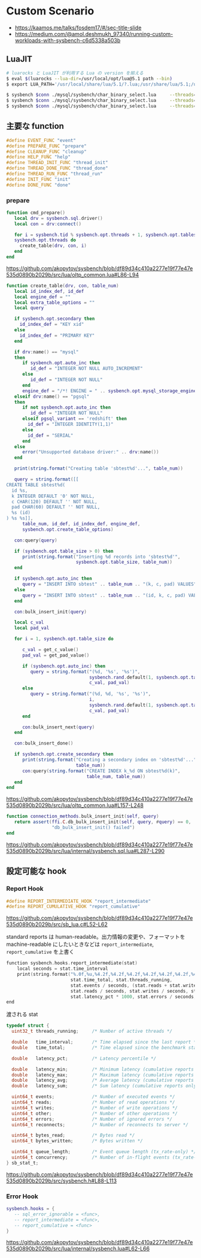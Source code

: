 # Custom Scenario
* https://kaamos.me/talks/fosdem17/#/sec-title-slide
* https://medium.com/@amol.deshmukh_97340/running-custom-workloads-with-sysbench-c6d5338a503b

## LuaJIT
```bash
# luarocks と LuaJIT が利用する Lua の version を揃える
$ eval $(luarocks --lua-dir=/usr/local/opt/lua@5.1 path --bin)
$ export LUA_PATH='/usr/local/share/lua/5.1/?.lua;/usr/share/lua/5.1;/usr/local/share/sysbench/?.lua;/Users/terasawa-hajime/.luarocks/share/lua/5.1/?.lua'

$ sysbench $conn ./mysql/sysbench/char_binary_select.lua     --threads=16 --events=10 --time=120 --table-size=1000000 prepare
$ sysbench $conn ./mysql/sysbench/char_binary_select.lua     --threads=16 --events=10 --time=120 --table-size=1000000 run
$ sysbench $conn ./mysql/sysbench/char_binary_select.lua     --threads=16 --events=10 --time=120 --table-size=1000000 cleanup
```


## 主要な function
```c
#define EVENT_FUNC "event"
#define PREPARE_FUNC "prepare"
#define CLEANUP_FUNC "cleanup"
#define HELP_FUNC "help"
#define THREAD_INIT_FUNC "thread_init"
#define THREAD_DONE_FUNC "thread_done"
#define THREAD_RUN_FUNC "thread_run"
#define INIT_FUNC "init"
#define DONE_FUNC "done"
```
### prepare
```lua
function cmd_prepare()
   local drv = sysbench.sql.driver()
   local con = drv:connect()

   for i = sysbench.tid % sysbench.opt.threads + 1, sysbench.opt.tables,
   sysbench.opt.threads do
     create_table(drv, con, i)
   end
end
```
https://github.com/akopytov/sysbench/blob/df89d34c410a2277e19f77e47e535d0890b2029b/src/lua/oltp_common.lua#L86-L94

```lua
function create_table(drv, con, table_num)
   local id_index_def, id_def
   local engine_def = ""
   local extra_table_options = ""
   local query

   if sysbench.opt.secondary then
     id_index_def = "KEY xid"
   else
     id_index_def = "PRIMARY KEY"
   end

   if drv:name() == "mysql"
   then
      if sysbench.opt.auto_inc then
         id_def = "INTEGER NOT NULL AUTO_INCREMENT"
      else
         id_def = "INTEGER NOT NULL"
      end
      engine_def = "/*! ENGINE = " .. sysbench.opt.mysql_storage_engine .. " */"
   elseif drv:name() == "pgsql"
   then
      if not sysbench.opt.auto_inc then
         id_def = "INTEGER NOT NULL"
      elseif pgsql_variant == 'redshift' then
        id_def = "INTEGER IDENTITY(1,1)"
      else
        id_def = "SERIAL"
      end
   else
      error("Unsupported database driver:" .. drv:name())
   end

   print(string.format("Creating table 'sbtest%d'...", table_num))

   query = string.format([[
CREATE TABLE sbtest%d(
  id %s,
  k INTEGER DEFAULT '0' NOT NULL,
  c CHAR(120) DEFAULT '' NOT NULL,
  pad CHAR(60) DEFAULT '' NOT NULL,
  %s (id)
) %s %s]],
      table_num, id_def, id_index_def, engine_def,
      sysbench.opt.create_table_options)

   con:query(query)

   if (sysbench.opt.table_size > 0) then
      print(string.format("Inserting %d records into 'sbtest%d'",
                          sysbench.opt.table_size, table_num))
   end

   if sysbench.opt.auto_inc then
      query = "INSERT INTO sbtest" .. table_num .. "(k, c, pad) VALUES"
   else
      query = "INSERT INTO sbtest" .. table_num .. "(id, k, c, pad) VALUES"
   end

   con:bulk_insert_init(query)

   local c_val
   local pad_val

   for i = 1, sysbench.opt.table_size do

      c_val = get_c_value()
      pad_val = get_pad_value()

      if (sysbench.opt.auto_inc) then
         query = string.format("(%d, '%s', '%s')",
                               sysbench.rand.default(1, sysbench.opt.table_size),
                               c_val, pad_val)
      else
         query = string.format("(%d, %d, '%s', '%s')",
                               i,
                               sysbench.rand.default(1, sysbench.opt.table_size),
                               c_val, pad_val)
      end

      con:bulk_insert_next(query)
   end

   con:bulk_insert_done()

   if sysbench.opt.create_secondary then
      print(string.format("Creating a secondary index on 'sbtest%d'...",
                          table_num))
      con:query(string.format("CREATE INDEX k_%d ON sbtest%d(k)",
                              table_num, table_num))
   end
end
```
https://github.com/akopytov/sysbench/blob/df89d34c410a2277e19f77e47e535d0890b2029b/src/lua/oltp_common.lua#L157-L248

```lua
function connection_methods.bulk_insert_init(self, query)
   return assert(ffi.C.db_bulk_insert_init(self, query, #query) == 0,
                 "db_bulk_insert_init() failed")
end
```
https://github.com/akopytov/sysbench/blob/df89d34c410a2277e19f77e47e535d0890b2029b/src/lua/internal/sysbench.sql.lua#L287-L290

## 設定可能な hook
### Report Hook
```c
#define REPORT_INTERMEDIATE_HOOK "report_intermediate"
#define REPORT_CUMULATIVE_HOOK "report_cumulative"
```
https://github.com/akopytov/sysbench/blob/df89d34c410a2277e19f77e47e535d0890b2029b/src/sb_lua.c#L52-L62


standard reports は human-readable。出力情報の変更や、フォーマットを machine-readable にしたいときなどは `report_intermediate`, `report_cumulative` を上書く

```c
function sysbench.hooks.report_intermediate(stat)
    local seconds = stat.time_interval
    print(string.format("%.0f,%u,%4.2f,%4.2f,%4.2f,%4.2f,%4.2f,%4.2f,%4.2f,%4.2f",
                        stat.time_total, stat.threads_running,
                        stat.events / seconds, (stat.reads + stat.writes + stat.other) / seconds,
                        stat.reads / seconds, stat.writes / seconds, stat.other / seconds,
                        stat.latency_pct * 1000, stat.errors / seconds, stat.reconnects / seconds))
end
```

渡される stat
```c
typedef struct {
  uint32_t threads_running;     /* Number of active threads */

  double   time_interval;       /* Time elapsed since the last report */
  double   time_total;          /* Time elapsed since the benchmark start */

  double   latency_pct;         /* Latency percentile */

  double   latency_min;         /* Minimum latency (cumulative reports only) */
  double   latency_max;         /* Maximum latency (cumulative reports only) */
  double   latency_avg;         /* Average latency (cumulative reports only) */
  double   latency_sum;         /* Sum latency (cumulative reports only) */

  uint64_t events;              /* Number of executed events */
  uint64_t reads;               /* Number of read operations */
  uint64_t writes;              /* Number of write operations */
  uint64_t other;               /* Number of other operations */
  uint64_t errors;              /* Number of ignored errors */
  uint64_t reconnects;          /* Number of reconnects to server */

  uint64_t bytes_read;          /* Bytes read */
  uint64_t bytes_written;       /* Bytes written */

  uint64_t queue_length;        /* Event queue length (tx_rate-only) */
  uint64_t concurrency;         /* Number of in-flight events (tx_rate-only) */
} sb_stat_t;
```
https://github.com/akopytov/sysbench/blob/df89d34c410a2277e19f77e47e535d0890b2029b/src/sysbench.h#L88-L113

### Error Hook
```lua
sysbench.hooks = {
   -- sql_error_ignorable = <func>,
   -- report_intermediate = <func>,
   -- report_cumulative = <func>
}
```
https://github.com/akopytov/sysbench/blob/df89d34c410a2277e19f77e47e535d0890b2029b/src/lua/internal/sysbench.lua#L62-L66

